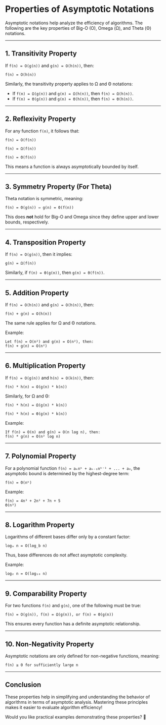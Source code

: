 # Properties of Asymptotic Notations

Asymptotic notations help analyze the efficiency of algorithms. The following are the key properties of Big-O (O), Omega (Ω), and Theta (Θ) notations.

---

## 1. **Transitivity Property**

If `f(n) = O(g(n))` and `g(n) = O(h(n))`, then:

```
f(n) = O(h(n))
```

Similarly, the transitivity property applies to Ω and Θ notations:

- If `f(n) = Ω(g(n))` and `g(n) = Ω(h(n))`, then `f(n) = Ω(h(n))`.
- If `f(n) = Θ(g(n))` and `g(n) = Θ(h(n))`, then `f(n) = Θ(h(n))`.

---

## 2. **Reflexivity Property**

For any function `f(n)`, it follows that:

```
f(n) = O(f(n))
```

```
f(n) = Ω(f(n))
```

```
f(n) = Θ(f(n))
```

This means a function is always asymptotically bounded by itself.

---

## 3. **Symmetry Property (For Theta)**

Theta notation is symmetric, meaning:

```
f(n) = Θ(g(n)) ⇔ g(n) = Θ(f(n))
```

This does **not** hold for Big-O and Omega since they define upper and lower bounds, respectively.

---

## 4. **Transposition Property**

If `f(n) = O(g(n))`, then it implies:

```
g(n) = Ω(f(n))
```

Similarly, if `f(n) = Θ(g(n))`, then `g(n) = Θ(f(n))`.

---

## 5. **Addition Property**

If `f(n) = O(h(n))` and `g(n) = O(h(n))`, then:

```
f(n) + g(n) = O(h(n))
```

The same rule applies for Ω and Θ notations.

Example:

```
Let f(n) = O(n²) and g(n) = O(n²), then:
f(n) + g(n) = O(n²)
```

---

## 6. **Multiplication Property**

If `f(n) = O(g(n))` and `h(n) = O(k(n))`, then:

```
f(n) * h(n) = O(g(n) * k(n))
```

Similarly, for Ω and Θ:

```
f(n) * h(n) = Ω(g(n) * k(n))
```

```
f(n) * h(n) = Θ(g(n) * k(n))
```

Example:

```
If f(n) = O(n) and g(n) = O(n log n), then:
f(n) * g(n) = O(n² log n)
```

---

## 7. **Polynomial Property**

For a polynomial function `f(n) = aₖnᵏ + aₖ₋₁nᵏ⁻¹ + ... + a₀`, the asymptotic bound is determined by the highest-degree term:

```
f(n) = Θ(nᵏ)
```

Example:

```
f(n) = 4n³ + 2n² + 7n + 5
Θ(n³)
```

---

## 8. **Logarithm Property**

Logarithms of different bases differ only by a constant factor:

```
logₐ n = O(log_b n)
```

Thus, base differences do not affect asymptotic complexity.

Example:

```
log₂ n = O(log₁₀ n)
```

---

## 9. **Comparability Property**

For two functions `f(n)` and `g(n)`, one of the following must be true:

```
f(n) = O(g(n)), f(n) = Ω(g(n)), or f(n) = Θ(g(n))
```

This ensures every function has a definite asymptotic relationship.

---

## 10. **Non-Negativity Property**

Asymptotic notations are only defined for non-negative functions, meaning:

```
f(n) ≥ 0 for sufficiently large n
```

---

## **Conclusion**

These properties help in simplifying and understanding the behavior of algorithms in terms of asymptotic analysis. Mastering these principles makes it easier to evaluate algorithm efficiency!

Would you like practical examples demonstrating these properties? 🚀

